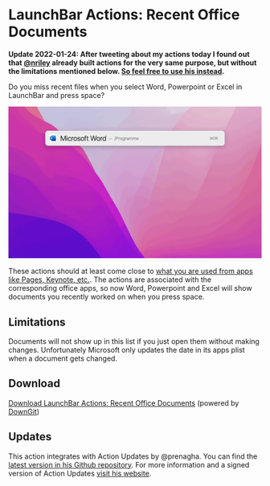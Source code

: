 # LaunchBar Actions: Recent Office Documents

**Update 2022-01-24: After tweeting about my actions today I found out that [@nriley](https://github.com/nriley) already built actions for the very same purpose, but without the limitations mentioned below. [So feel free to use his instead](https://github.com/nriley/LBOfficeMRU/releases).** 

Do you miss recent files when you select Word, Powerpoint or Excel in LaunchBar and press space? 

<img src="office_recent.gif" width="600"/> 

These actions should at least come close to [what you are used from apps like Pages, Keynote, etc.](https://youtu.be/lLZgKIthbOk?t=82). The actions are associated with the corresponding office apps, so now Word, Powerpoint and Excel will show documents you recently worked on when you press space.  

## Limitations 

Documents will not show up in this list if you just open them without making changes. Unfortunately Microsoft only updates the date in its apps plist when a document gets changed. 

## Download

[Download LaunchBar Actions: Recent Office Documents](https://minhaskamal.github.io/DownGit/#/home?url=https://github.com/Ptujec/LaunchBar/tree/master/Recent-Office-Documents) (powered by [DownGit](https://github.com/MinhasKamal/DownGit))

## Updates

This action integrates with Action Updates by @prenagha. You can find the [latest version in his Github repository](https://github.com/prenagha/launchbar). For more information and a signed version of Action Updates [visit his website](https://renaghan.com/launchbar/action-updates/).